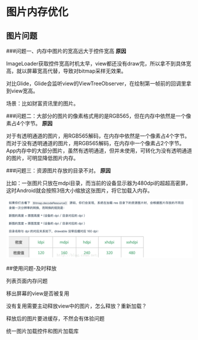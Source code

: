 # 图片内存优化

## 图片问题

###问题一、内存中图片的宽高远大于控件宽高
**原因**

ImageLoader获取控件宽高时机太早，view都还没有draw完，所以拿不到具体宽高，就以屏幕宽高代替，导致对bitmap采样无效果。

对比Glide，Glide会监听view的ViewTreeObserver，在绘制第一帧前的回调里拿到view宽高。

场景：比如财富资讯里的图片。

###问题二：大部分的图片的像素格式用的是RGB565，但在内存中依然是一个像素占4个字节。
**原因**

对于有透明通道的图片，用RGB565解码，在内存中依然是一个像素占4个字节。而对于没有透明通道的图片，用RGB565解码，在内存中一个像素占2个字节。App内存中的大部分图片，虽然有透明通道，但并未使用，可转化为没有透明通道的图片，可明显降低图片内存。

###问题三：资源图片存放的目录不对。
**原因**

比如：一张图片只放在mdpi目录，而当前的设备显示器为480dpi的超超高密屏，这时Android就会按照3倍大小缩放这张图片，将它加载入内存。

![](./m1.png)

##使用问题-及时释放

列表页面内存问题

移出屏幕的view是否被复用

没有复用需要主动释放view中的图片，怎么释放？重新加载？

释放后的图片要进缓存，不然会有体验问题

统一图片加载控件和图片加载库





